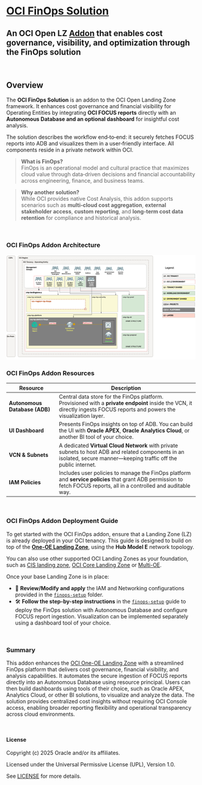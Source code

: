 # **[OCI FinOps Solution](#)**
## **An OCI Open LZ [Addon](#) that enables cost governance, visibility, and optimization through the FinOps solution**
&nbsp;

## **Overview**

The **OCI FinOps Solution** is an addon to the OCI Open Landing Zone framework. It enhances cost governance and financial visibility for Operating Entities by integrating **OCI FOCUS reports** directly with an **Autonomous Database and an optional dashboard** for insightful cost analysis.

The solution describes the workflow end‑to‑end: it securely fetches FOCUS reports into ADB and visualizes them in a user‑friendly interface. All components reside in a private network within OCI.

> **What is FinOps?**  
> FinOps is an operational model and cultural practice that maximizes cloud value through data‑driven decisions and financial accountability across engineering, finance, and business teams.

> **Why another solution?**  
> While OCI provides native Cost Analysis, this addon supports scenarios such as **multi‑cloud cost aggregation**, **external stakeholder access**, **custom reporting**, and **long‑term cost data retention** for compliance and historical analysis.

&nbsp;

### OCI FinOps Addon Architecture

<img src="images/OCI_FinOps_Arch.png" width="900">

### OCI FinOps Addon Resources

| **Resource** | **Description** |
|--------------|------------------|
| **Autonomous Database (ADB)** | Central data store for the FinOps platform. Provisioned with a **private endpoint** inside the VCN, it directly ingests FOCUS reports and powers the visualization layer. |
| **UI Dashboard** | Presents FinOps insights on top of ADB. You can build the UI with **Oracle APEX**, **Oracle Analytics Cloud**, or another BI tool of your choice. |
| **VCN & Subnets** | A dedicated **Virtual Cloud Network** with private subnets to host ADB and related components in an isolated, secure manner—keeping traffic off the public internet. |
| **IAM Policies** | Includes user policies to manage the FinOps platform and **service policies** that grant ADB permission to fetch FOCUS reports, all in a controlled and auditable way. |

&nbsp;

### OCI FinOps Addon Deployment Guide

To get started with the OCI FinOps addon, ensure that a Landing Zone (LZ) is already deployed in your OCI tenancy. This guide is designed to build on top of the [**One-OE Landing Zone**](https://github.com/oci-landing-zones/oci-landing-zone-operating-entities/tree/master/blueprints/one-oe/runtime/one-stack), using the **Hub Model E** network topology.

You can also use other supported OCI Landing Zones as your foundation, such as [CIS landing zone](https://github.com/oci-landing-zones/oci-cis-landingzone-quickstart), [OCI Core Landing Zone](https://github.com/oci-landing-zones/terraform-oci-core-landingzone) or [Multi-OE](https://github.com/oci-landing-zones/oci-landing-zone-operating-entities/tree/master/blueprints/multi-oe/generic_v1/runtime).

Once your base Landing Zone is in place:

- 📁 **Review/Modify and apply** the IAM and Networking configurations provided in the [`finops-setup`](finops-setup) folder.
- 🛠️ **Follow the step-by-step instructions** in the [`finops-setup`](finops-setup) guide to deploy the FinOps solution with Autonomous Database and configure FOCUS report ingestion. Visualization can be implemented separately using a dashboard tool of your choice.


&nbsp;

### Summary

This addon enhances the [OCI One-OE Landing Zone](https://github.com/oci-landing-zones/oci-landing-zone-operating-entities/tree/master/blueprints/one-oe/runtime/one-stack) with a streamlined FinOps platform that delivers cost governance, financial visibility, and analysis capabilities. It automates the secure ingestion of FOCUS reports directly into an Autonomous Database using resource principal. Users can then build dashboards using tools of their choice, such as Oracle APEX, Analytics Cloud, or other BI solutions, to visualize and analyze the data. The solution provides centralized cost insights without requiring OCI Console access, enabling broader reporting flexibility and operational transparency across cloud environments.



&nbsp;

#### License
Copyright (c) 2025 Oracle and/or its affiliates.

Licensed under the Universal Permissive License (UPL), Version 1.0.

See [LICENSE](/LICENSE.txt) for more details.
